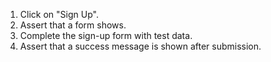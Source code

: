 1. Click on "Sign Up".
2. Assert that a form shows.
3. Complete the sign-up form with test data.
4. Assert that a success message is shown after submission.